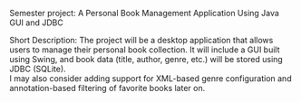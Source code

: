 Semester project:  A Personal Book Management Application Using Java GUI and JDBC  

Short Description: 
The project will be a desktop application that allows users to manage their personal book collection. It will include a GUI built using Swing, and book data (title, author, genre, etc.) will be stored using JDBC (SQLite).  
I may also consider adding support for XML-based genre configuration and annotation-based filtering of favorite books later on.

